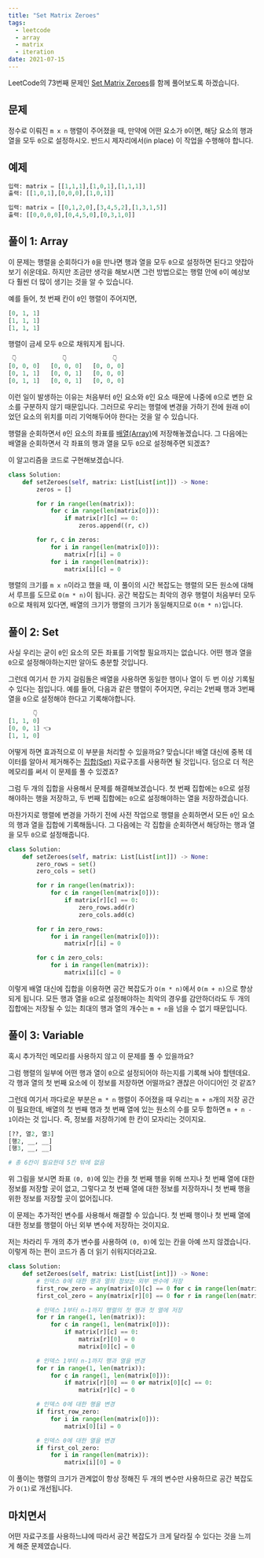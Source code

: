 ```yaml
---
title: "Set Matrix Zeroes"
tags:
  - leetcode
  - array
  - matrix
  - iteration
date: 2021-07-15
---
```


LeetCode의 73번째 문제인 [Set Matrix Zeroes](https://leetcode.com/problems/set-matrix-zeroes/)를 함께 풀어보도록 하겠습니다.

## 문제

정수로 이뤄진 `m x n` 행렬이 주어졌을 때, 만약에 어떤 요소가 `0`이면, 해당 요소의 행과 열을 모두 `0`으로 설정하시오.
반드시 제자리에서(in place) 이 작업을 수행해야 합니다.

## 예제

```py
입력: matrix = [[1,1,1],[1,0,1],[1,1,1]]
출력: [[1,0,1],[0,0,0],[1,0,1]]
```

```py
입력: matrix = [[0,1,2,0],[3,4,5,2],[1,3,1,5]]
출력: [[0,0,0,0],[0,4,5,0],[0,3,1,0]]
```

## 풀이 1: Array

이 문제는 행렬을 순회하다가 `0`을 만나면 행과 열을 모두 `0`으로 설정하면 된다고 얏잡아보기 쉬운데요.
하지만 조금만 생각을 해보시면 그런 방법으로는 행렬 안에 `0`이 예상보다 훨씬 더 많이 생기는 것을 알 수 있습니다.

예를 들어, 첫 번째 칸이 `0`인 행렬이 주어지면,

```py
[0, 1, 1]
[1, 1, 1]
[1, 1, 1]
```

행렬이 금세 모두 `0`으로 채워지게 됩니다.

```py
 👇             👇             👇
[0, 0, 0]   [0, 0, 0]   [0, 0, 0]
[0, 1, 1]   [0, 0, 1]   [0, 0, 0]
[0, 1, 1]   [0, 0, 1]   [0, 0, 0]
```

이런 일이 발생하는 이유는 처음부터 `0`인 요소와 `0`인 요소 때문에 나중에 `0`으로 변한 요소를 구분하지 않기 때문입니다.
그러므로 우리는 행렬에 변경을 가하기 전에 원래 `0`이었던 요소의 위치를 미리 기억해두어야 한다는 것을 알 수 있습니다.

행렬을 순회하면서 `0`인 요소의 좌표를 [배열(Array)](/data-structures/array/)에 저장해놓겠습니다.
그 다음에는 배열을 순회하면서 각 좌표의 행과 열을 모두 `0`으로 설정해주면 되겠죠?

이 알고리즘을 코드로 구현해보겠습니다.

```py
class Solution:
    def setZeroes(self, matrix: List[List[int]]) -> None:
        zeros = []

        for r in range(len(matrix)):
            for c in range(len(matrix[0])):
                if matrix[r][c] == 0:
                    zeros.append((r, c))

        for r, c in zeros:
            for i in range(len(matrix[0])):
                matrix[r][i] = 0
            for i in range(len(matrix)):
                matrix[i][c] = 0
```

행렬의 크기를 `m x n`이라고 했을 때, 이 풀이의 시간 복잡도는 행렬의 모든 원소에 대해서 루프를 도므로 `O(m * n)`이 됩니다.
공간 복잡도는 최악의 경우 행렬이 처음부터 모두 `0`으로 채워져 있다면, 배열의 크기가 행렬의 크기가 동일해지므로 `O(m * n)`입니다.

## 풀이 2: Set

사실 우리는 굳이 `0`인 요소의 모든 좌표를 기억할 필요까지는 없습니다.
어떤 행과 열을 `0`으로 설정해야하는지만 알아도 충분할 것입니다.

그런데 여기서 한 가지 걸림돌은 배열을 사용하면 동일한 행이나 열이 두 번 이상 기록될 수 있다는 점입니다.
예를 들어, 다음과 같은 행렬이 주어지면, 우리는 2번째 행과 3번째 열을 `0`으로 설정해야 한다고 기록해야합니다.

```py
       👇
[1, 1, 0]
[0, 0, 1] 👈
[1, 1, 0]
```

어떻게 하면 효과적으로 이 부분을 처리할 수 있을까요?
맞습니다!
배열 대신에 중복 데이터를 알아서 제거해주는 [집합(Set)](/data-structures/set/) 자료구조를 사용하면 될 것입니다.
덤으로 더 적은 메모리를 써서 이 문제를 풀 수 있겠죠?

그럼 두 개의 집합을 사용해서 문제를 해결해보겠습니다.
첫 번째 집합에는 `0`으로 설정해야하는 행을 저장하고, 두 번째 집합에는 `0`으로 설정해야하는 열을 저장하겠습니다.

마찬가지로 행렬에 변경을 가하기 전에 사전 작업으로 행렬을 순회하면서 모든 `0`인 요소의 행과 열을 집합에 기록해둡니다.
그 다음에는 각 집합을 순회하면서 해당하는 행과 열을 모두 `0`으로 설정해줍니다.

```py
class Solution:
    def setZeroes(self, matrix: List[List[int]]) -> None:
        zero_rows = set()
        zero_cols = set()

        for r in range(len(matrix)):
            for c in range(len(matrix[0])):
                if matrix[r][c] == 0:
                    zero_rows.add(r)
                    zero_cols.add(c)

        for r in zero_rows:
            for i in range(len(matrix[0])):
                matrix[r][i] = 0

        for c in zero_cols:
            for i in range(len(matrix)):
                matrix[i][c] = 0
```

이렇게 배열 대신에 집합을 이용하면 공간 복잡도가 `O(m * n)`에서 `O(m + n)`으로 향상되게 됩니다.
모든 행과 열을 `0`으로 설정해야하는 최악의 경우를 감안하더라도 두 개의 집합에는 저장될 수 있는 최대의 행과 열의 개수는 `m + n`을 넘을 수 없기 때문입니다.

## 풀이 3: Variable

혹시 추가적인 메모리를 사용하지 않고 이 문제를 풀 수 있을까요?

그럼 행렬의 일부에 어떤 행과 열이 `0`으로 설정되어야 하는지를 기록해 놔야 할텐데요.
각 행과 열의 첫 번째 요소에 이 정보를 저장하면 어떨까요?
괜찮은 아이디어인 것 같죠?

그런데 여기서 까다로운 부분은 `m * n` 행렬이 주어졌을 때 우리는 `m + n`개의 저장 공간이 필요한데,
배열의 첫 번째 행과 첫 번째 열에 있는 원소의 수를 모두 합하면 `m + n - 1`이라는 것 입니다.
즉, 정보를 저장하기에 한 칸이 모자리는 것이지요.

```py
[??, 열2, 열3]
[행2, __, __]
[행3, __, __]

# 총 6칸이 필요한데 5칸 밖에 없음
```

위 그림을 보시면 좌표 `(0, 0)`에 있는 칸을 첫 번째 행을 위해 쓰지나 첫 번째 열에 대한 정보를 저장할 곳이 없고,
그렇다고 첫 번째 열에 대한 정보를 저장하자니 첫 번째 행을 위한 정보를 저장할 곳이 없어집니다.

이 문제는 추가적인 변수를 사용해서 해결할 수 있습니다.
첫 번째 행이나 첫 번째 열에 대한 정보를 행렬이 아닌 외부 변수에 저장하는 것이지요.

저는 차라리 두 개의 추가 변수를 사용하여 `(0, 0)`에 있는 칸을 아예 쓰지 않겠습니다.
이렇게 하는 편이 코드가 좀 더 읽기 쉬워지더라고요.

```py
class Solution:
    def setZeroes(self, matrix: List[List[int]]) -> None:
        # 인덱스 0에 대한 행과 열의 정보는 외부 변수에 저장
        first_row_zero = any(matrix[0][c] == 0 for c in range(len(matrix[0])))
        first_col_zero = any(matrix[r][0] == 0 for r in range(len(matrix)))

        # 인덱스 1부터 n-1까지 행렬의 첫 행과 첫 열에 저장
        for r in range(1, len(matrix)):
            for c in range(1, len(matrix[0])):
                if matrix[r][c] == 0:
                    matrix[r][0] = 0
                    matrix[0][c] = 0

        # 인덱스 1부터 n-1까지 행과 열을 변경
        for r in range(1, len(matrix)):
            for c in range(1, len(matrix[0])):
                if matrix[r][0] == 0 or matrix[0][c] == 0:
                    matrix[r][c] = 0

        # 인덱스 0에 대한 행을 변경
        if first_row_zero:
            for i in range(len(matrix[0])):
                matrix[0][i] = 0

        # 인덱스 0에 대한 열을 변경
        if first_col_zero:
            for i in range(len(matrix)):
                matrix[i][0] = 0
```

이 풀이는 행렬의 크기가 관계없이 항상 정해진 두 개의 변수만 사용하므로 공간 복잡도가 `O(1)`로 개선됩니다.

## 마치면서

어떤 자료구조를 사용하느냐에 따라서 공간 복잡도가 크게 달라질 수 있다는 것을 느끼게 해준 문제였습니다.
